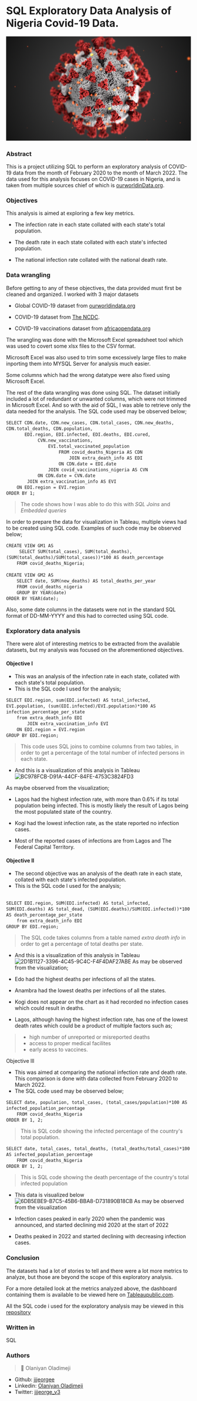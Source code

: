 # SQL Exploratory Data Analysis of Nigeria Covid-19 Data.

![alt](https://github.com/jjjeorgee/Portfolio-Projects/blob/61b007560bfa539d208dbbb13c6f207e77911f54/wew.PNG)

### Abstract
   This is a project utilizing SQL to perform an exploratory analysis of COVID-19 data from the month of February 2020 to the month of March 2022. The data used for this analysis focuses on COVID-19 cases in Nigeria, and is taken from multiple sources chief of which is [ourworldinData.org](https://ourworldindata.org/). 

### Objectives
This analysis is aimed at exploring a few key metrics.

- The infection rate in each state collated with each state's total population.

- The death rate in each state collated with each state's infected population.

- The national infection rate collated with the national death rate.

### Data wrangling 
Before getting to any of these objectives, the data provided must first be cleaned and organized. I worked with 3 major datasets
- Global COVID-19 dataset from [ourworldindata.org](https://ourworldindata.org/covid-deaths)

- COVID-19 dataset from [The NCDC](http://covid19.ncdc.gov.ng).

- COVID-19 vaccinations dataset from [africaopendata.org](https://africaopendata.org/dataset/covid-19-data)

The wrangling was done with the Microsoft Excel spreadsheet tool which was used to covert some xlsx files to the CSV format.

Microsoft Excel was also used to trim some excessively large files to make inporting them into MYSQL Server for analysis much easier. 

Some columns which had the wrong datatype were also fixed using Microsoft Excel.

The rest of the data wrangling was  done using SQL. 
The dataset initially included a lot of redundant or unwanted columns, which were not trimmed in Microsoft Excel. 
And so with the aid of SQL, I was able to retrieve only the data needed for the analysis. The SQL code used may be observed below;

```
SELECT CDN.date, CDN.new_cases, CDN.total_cases, CDN.new_deaths, CDN.total_deaths, CDN.population,
	   EDI.region, EDI.infected, EDI.deaths, EDI.cured,
			CVN.new_vaccinations,
				EVI.total_vaccinated_population 
					FROM covid_deaths_Nigeria AS CDN
						JOIN extra_death_info AS EDI
					ON CDN.date = EDI.date 
				JOIN covid_vaccinations_nigeria AS CVN
			ON CDN.date = CVN.date
		JOIN extra_vaccination_info AS EVI
    ON EDI.region = EVI.region
ORDER BY 1;

```

> The code shows how I was able to do this with *SQL Joins* and *Embedded queries*

In order to prepare the data for visualization in Tableau, multiple views had to be created using SQL code. Examples of such code may be observed below;

```
CREATE VIEW GM1 AS
	 SELECT SUM(total_cases), SUM(total_deaths), (SUM(total_deaths)/SUM(total_cases))*100 AS death_percentage
	FROM covid_deaths_Nigeria;

CREATE VIEW GM2 AS
	SELECT date, SUM(new_deaths) AS total_deaths_per_year
	FROM covid_deaths_nigeria
    GROUP BY YEAR(date)
ORDER BY YEAR(date);

```

Also, some date columns in the datasets were not in the standard SQL format of DD-MM-YYYY and this had to corrected using SQL code.



### Exploratory data analysis
There were alot of interesting metrics to be extracted from the available datasets, but my analysis was focused on the aforementioned objectives. 

#### Objective l
- This was an analysis of the infection rate in each state, collated with each state's total population. 
- This is the SQL code I used for the analysis;

```
SELECT EDI.region, sum(EDI.infected) AS total_infected, EVI.population, (sum(EDI.infected)/EVI.population)*100 AS infection_percentage_per_state
	from extra_death_info EDI
		JOIN extra_vaccination_info EVI
	ON EDI.region = EVI.region
GROUP BY EDI.region;
```
> This code uses SQL joins to combine columns from two tables, in order to get a percentage of the total number of infected persons in each state.
 
- And this is a visualization of this analysis in Tableau![BC978FCB-D91A-44CF-84FE-4753C3824FD3](https://user-images.githubusercontent.com/98137996/180646585-5b3e93aa-8459-46b7-b2ed-23031c26839b.jpeg)
 
As maybe observed from the visualization; 
- Lagos had the highest infection rate, with more than 0.6% if its total population being infected. This is mostly likely the result of Lagos being the most populated state of the country.

- Kogi had the lowest infection rate, as the state reported no infection cases.

- Most of the reported cases of infections are from Lagos and The Federal Capital Territory. 

#### Objective ll
- The second objective was an analysis of the death rate in each state, collated with each state's infected population.
- This is the SQL code I used for the analysis;

```

SELECT EDI.region, SUM(EDI.infected) AS total_infected, SUM(EDI.deaths) AS total_dead, (SUM(EDI.deaths)/SUM(EDI.infected))*100 AS death_percentage_per_state
	from extra_death_info EDI
GROUP BY EDI.region;

```

> The SQL code takes columns from a table named *extra death info* in order to get a percentage of total deaths per state.

- And this is a visualization of this analysis in Tableau ![2D1B1127-3396-4C45-9C4C-F4F4DAF27ABE](https://user-images.githubusercontent.com/98137996/180660220-10461076-5f6d-4ddd-b0c8-b5bb0058662f.jpeg)
As may be observed from the visualization;
- Edo had the highest deaths per infections of all the states.

- Anambra had the lowest deaths per infections of all the states.

- Kogi does not appear on the chart as it had recorded no infection cases which could result in deaths.

- Lagos, although having the highest infection rate, has one of the lowest death rates which could be a product of multiple factors such as; 
> - high number of unreported or misreported deaths
> - access to proper medical facilites
> - early acess to vaccines.

Objective lll
- This was aimed at comparing the national infection rate and death rate. This comparison is done with data collected from February 2020 to March 2022.
- The SQL code used may be observed below;

```
SELECT date, population, total_cases, (total_cases/population)*100 AS infected_population_percentage
	FROM covid_deaths_Nigeria
ORDER BY 1, 2;

```
> This is SQL code showing the infected percentage of the country's total population.

```
SELECT date, total_cases, total_deaths, (total_deaths/total_cases)*100 AS infected_population_percentage
	FROM covid_deaths_Nigeria
ORDER BY 1, 2;
```
> This is SQL code showing the death percentage of the country's total infected population

- This data is visualized below![6DB5EBE9-B7C5-45B6-BBA8-D731890B18CB](https://user-images.githubusercontent.com/98137996/180663039-ac5f0190-043f-4d8a-aef3-87ca8c65d945.jpeg)
As may be observed from the visualization
- Infection cases peaked in early 2020 when the pandemic was announced, and started declining mid 2020 at the start of 2022

- Deaths peaked in 2022 and started declining with decreasing infection cases.

### Conclusion 
The datasets had a lot of stories to tell and there were a lot more metrics to analyze, but those are beyond the scope of this exploratory analysis.

For a more detailed look at the metrics analyzed above, the dashboard containing them is available to be viewed here on [Tableaupublic.com](https://public.tableau.com/app/profile/oladimeji.olaniyan/viz/NigeriaCOVID-19Data/Dashboard1).

All the SQL code i used for the exploratory analysis may be viewed in this [repository](https://github.com/jjjeorgee/Nigeria_Covid_Stats_Analysis/blob/main/Nigeria%20COVID%20data(SQL%20Data%20Exploration%20Project).sql)

### Written in
SQL

### Authors
> 👤 Olaniyan Oladimeji
- Github: [jjjeorgee](https://github.com/jjjeorgee)
- Linkedin: [Olaniyan Oladimeji](https://www.linkedin.com/mwlite/in/oladimeji-olaniyan-a3a114170)
- Twitter: [jjjeorge_v3](https://www.twitter.com/jjjeorge_v3)

